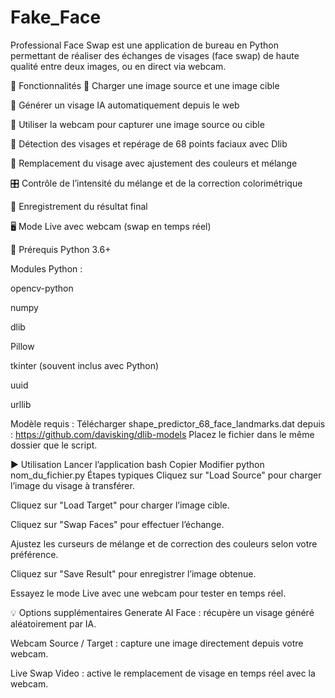 # Fake_Face
Professional Face Swap est une application de bureau en Python permettant de réaliser des échanges de visages (face swap) de haute qualité entre deux images, ou en direct via webcam.

🧠 Fonctionnalités
📂 Charger une image source et une image cible

🧍 Générer un visage IA automatiquement depuis le web

🎥 Utiliser la webcam pour capturer une image source ou cible

🤖 Détection des visages et repérage de 68 points faciaux avec Dlib

🔄 Remplacement du visage avec ajustement des couleurs et mélange

🎛️ Contrôle de l’intensité du mélange et de la correction colorimétrique

💾 Enregistrement du résultat final

🖥️ Mode Live avec webcam (swap en temps réel)

🔧 Prérequis
Python 3.6+

Modules Python :

opencv-python

numpy

dlib

Pillow

tkinter (souvent inclus avec Python)

uuid

urllib

Modèle requis :
Télécharger shape_predictor_68_face_landmarks.dat depuis :
https://github.com/davisking/dlib-models
Placez le fichier dans le même dossier que le script.

▶️ Utilisation
Lancer l’application
bash
Copier
Modifier
python nom_du_fichier.py
Étapes typiques
Cliquez sur "Load Source" pour charger l’image du visage à transférer.

Cliquez sur "Load Target" pour charger l’image cible.

Cliquez sur "Swap Faces" pour effectuer l’échange.

Ajustez les curseurs de mélange et de correction des couleurs selon votre préférence.

Cliquez sur "Save Result" pour enregistrer l’image obtenue.

Essayez le mode Live avec une webcam pour tester en temps réel.

💡 Options supplémentaires
Generate AI Face : récupère un visage généré aléatoirement par IA.

Webcam Source / Target : capture une image directement depuis votre webcam.

Live Swap Video : active le remplacement de visage en temps réel avec la webcam.

